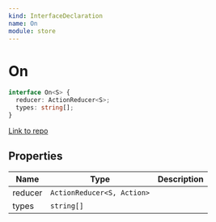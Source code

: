 ```yaml
---
kind: InterfaceDeclaration
name: On
module: store
---
```


# On

```ts
interface On<S> {
  reducer: ActionReducer<S>;
  types: string[];
}
```

[Link to repo](https://github.com/ngrx/platform/blob/master/modules/store/src/reducer_creator.ts#L4-L7)

## Properties

| Name    | Type                       | Description |
| ------- | -------------------------- | ----------- |
| reducer | `ActionReducer<S, Action>` |             |
| types   | `string[]`                 |             |
